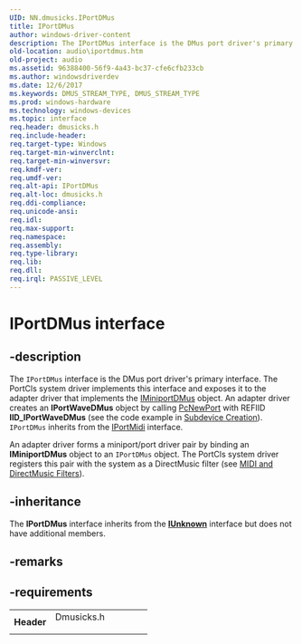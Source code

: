 ```yaml
---
UID: NN.dmusicks.IPortDMus
title: IPortDMus
author: windows-driver-content
description: The IPortDMus interface is the DMus port driver's primary interface.
old-location: audio\iportdmus.htm
old-project: audio
ms.assetid: 96388400-56f9-4a43-bc37-cfe6cfb233cb
ms.author: windowsdriverdev
ms.date: 12/6/2017
ms.keywords: DMUS_STREAM_TYPE, DMUS_STREAM_TYPE
ms.prod: windows-hardware
ms.technology: windows-devices
ms.topic: interface
req.header: dmusicks.h
req.include-header: 
req.target-type: Windows
req.target-min-winverclnt: 
req.target-min-winversvr: 
req.kmdf-ver: 
req.umdf-ver: 
req.alt-api: IPortDMus
req.alt-loc: dmusicks.h
req.ddi-compliance: 
req.unicode-ansi: 
req.idl: 
req.max-support: 
req.namespace: 
req.assembly: 
req.type-library: 
req.lib: 
req.dll: 
req.irql: PASSIVE_LEVEL
---
```


# IPortDMus interface



## -description
The <code>IPortDMus</code> interface is the DMus port driver's primary interface. The PortCls system driver implements this interface and exposes it to the adapter driver that implements the <a href="..\dmusicks\nn-dmusicks-iminiportdmus.md">IMiniportDMus</a> object. An adapter driver creates an <b>IPortWaveDMus</b> object by calling <a href="audio.pcnewport">PcNewPort</a> with REFIID <b>IID_IPortWaveDMus</b> (see the code example in <a href="https://msdn.microsoft.com/e4ba1209-adc6-48c3-9633-247e9e3849bc">Subdevice Creation</a>). <code>IPortDMus</code> inherits from the <a href="..\portcls\nn-portcls-iportmidi.md">IPortMidi</a> interface.

An adapter driver forms a miniport/port driver pair by binding an <b>IMiniportDMus</b> object to an <code>IPortDMus</code> object. The PortCls system driver registers this pair with the system as a DirectMusic filter (see <a href="https://msdn.microsoft.com/622aa4ae-c855-4088-bc1a-30dff7a24d23">MIDI and DirectMusic Filters</a>).



## -inheritance
The <b xmlns:loc="http://microsoft.com/wdcml/l10n">IPortDMus</b> interface inherits from the <a href="com.iunknown" xmlns:loc="http://microsoft.com/wdcml/l10n"><b>IUnknown</b></a> interface but does not have additional members.


## -remarks


## -requirements
<table>
<tr>
<th width="30%">
Header

</th>
<td width="70%">
<dl>
<dt>Dmusicks.h</dt>
</dl>
</td>
</tr>
</table>
